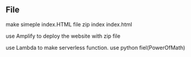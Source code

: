 ## File
make simeple index.HTML file
zip index index.html

use Amplify to deploy the website with zip file

use Lambda to make serverless function. use python fiel(PowerOfMath)